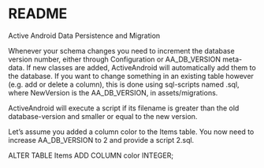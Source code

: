 # README #


Active Android Data Persistence and Migration

Whenever your schema changes you need to increment the database version number, either through Configuration or AA_DB_VERSION meta-data. If new classes are added, ActiveAndroid will automatically add them to the database. If you want to change something in an existing table however (e.g. add or delete a column), this is done using sql-scripts named <NewVersion>.sql, where NewVersion is the AA_DB_VERSION, in assets/migrations.

ActiveAndroid will execute a script if its filename is greater than the old database-version and smaller or equal to the new version.

Let’s assume you added a column color to the Items table. You now need to increase AA_DB_VERSION to 2 and provide a script 2.sql.

ALTER TABLE Items ADD COLUMN color INTEGER;